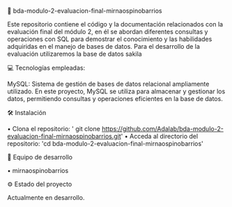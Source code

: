 💫 bda-modulo-2-evaluacion-final-mirnaospinobarrios

Este repositorio contiene el código y la documentación relacionados con la evaluación final del módulo 2, en él se abordan diferentes consultas y operaciones con SQL para demostrar el conocimiento y las habilidades adquiridas en el manejo de bases de datos. Para el desarrollo de la evaluación utilizaremos la base de datos sakila


💻 Tecnologías empleadas:

MySQL:  Sistema de gestión de bases de datos relacional ampliamente utilizado. En este proyecto, MySQL se utiliza para almacenar y gestionar los datos, permitiendo consultas y operaciones eficientes en la base de datos.

 
🛠️ Instalación

•	Clona el repositorio: ' git clone https://github.com/Adalab/bda-modulo-2-evaluacion-final-mirnaospinobarrios.git'
•	Acceda al directorio del repositorio: 'cd bda-modulo-2-evaluacion-final-mirnaospinobarrios'


👾 Equipo de desarrollo

•	mirnaospinobarrios


⚙️ Estado del proyecto

Actualmente en desarrollo.

